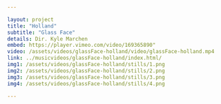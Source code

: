 ```yaml
---

layout: project
title: "Holland" 
subtitle: "Glass Face"
details: Dir. Kyle Marchen
embed: https://player.vimeo.com/video/169365890"
video: /assets/videos/glassFace-holland/video/glassFace-holland.mp4
link: ../musicvideos/glassFace-holland/index.html/
img1: /assets/videos/glassFace-holland/stills/1.png
img2: /assets/videos/glassFace-holland/stills/2.png
img3: /assets/videos/glassFace-holland/stills/3.png
img4: /assets/videos/glassFace-holland/stills/4.png

---
```

